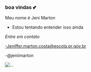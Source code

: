 ### boa vindas 💕

Meu nome é Jeni Marton 
- Estou tentando entender isso ainda 

_Entre em contato_

-Jeniffer.marton.costa@escola.pr.gov.br

-@jeniimarton


![...](https://media.tenor.com/qkfRN4zt27YAAAAC/gif.gif)


